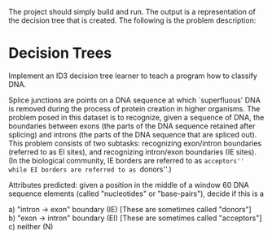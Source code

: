 The project should simply build and run. The output is a representation of the decision tree that is created. The following is the problem description: 

# Decision Trees
Implement an ID3 decision tree learner to teach a program how to classify DNA.

Splice junctions are points on a DNA sequence at which `superfluous' DNA is removed during the process of protein creation in higher organisms. The problem posed in this dataset is to recognize, given a sequence of DNA, the boundaries between exons (the parts of the DNA sequence retained after splicing) and introns (the parts of the DNA sequence that are spliced out). This problem consists of two subtasks: recognizing exon/intron boundaries (referred to as EI sites), and recognizing intron/exon boundaries (IE sites). (In the biological community, IE borders are referred to as ``acceptors'' while EI borders are referred to as ``donors''.)

Attributes predicted: given a position in the middle of a window 60 DNA sequence elements (called "nucleotides" or "base-pairs"), decide if this is a

a) "intron -> exon" boundary (IE) [These are sometimes called "donors"] <br />
b) "exon -> intron" boundary (EI) [These are sometimes called "acceptors"] <br />
c) neither (N)
